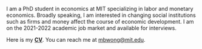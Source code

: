 I am a PhD student in economics at MIT specializing in labor and monetary economics. Broadly speaking, I am interested in changing social institutions such as firms and money affect the course of economic development. I am on the 2021-2022 academic job market and available for interviews. 

Here is my __[CV](http://economics.mit.edu/grad/mbwong/cv)__. You can reach me at [mbwong@mit.edu](mbwong@mit.edu). 
